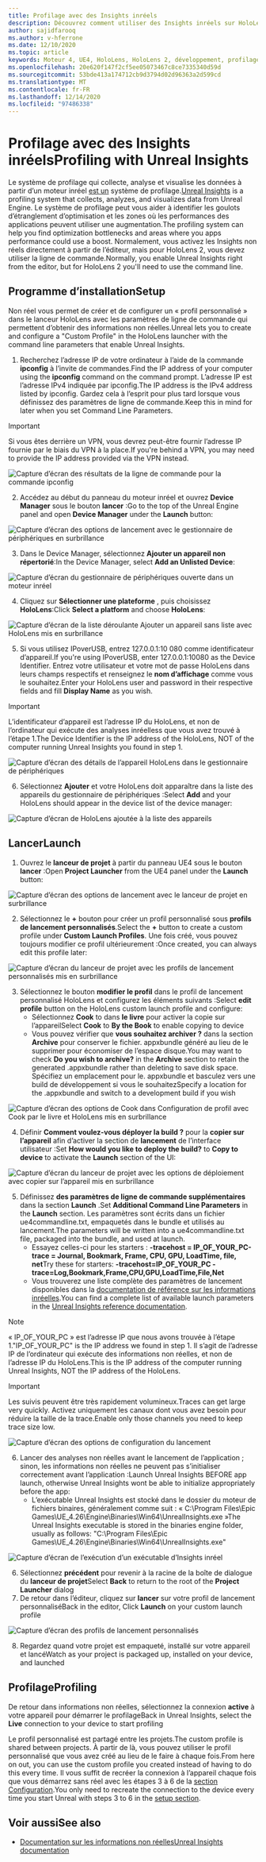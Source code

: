 ```yaml
---
title: Profilage avec des Insights inréels
description: Découvrez comment utiliser des Insights inréels sur HoloLens 2.
author: sajidfarooq
ms.author: v-hferrone
ms.date: 12/10/2020
ms.topic: article
keywords: Moteur 4, UE4, HoloLens, HoloLens 2, développement, profilage non réel, documentation, guides, fonctionnalités, hologrammes, développement de jeux, casque de réalité mixte, casque de réalité mixte, casque de réalité virtuelle
ms.openlocfilehash: 20e620f147f2cf5ee05073467c8ce7335340d59d
ms.sourcegitcommit: 53bde413a174712cb9d3794d02d96363a2d599cd
ms.translationtype: MT
ms.contentlocale: fr-FR
ms.lasthandoff: 12/14/2020
ms.locfileid: "97486338"
---
```

# <a name="profiling-with-unreal-insights"></a><span data-ttu-id="d748d-104">Profilage avec des Insights inréels</span><span class="sxs-lookup"><span data-stu-id="d748d-104">Profiling with Unreal Insights</span></span> 

<span data-ttu-id="d748d-105">Le système de profilage qui collecte, analyse et visualise les données à partir d’un moteur inréel [est un](https://docs.unrealengine.com/TestingAndOptimization/PerformanceAndProfiling/UnrealInsights/Overview/index.html) système de profilage.</span><span class="sxs-lookup"><span data-stu-id="d748d-105">[Unreal Insights](https://docs.unrealengine.com/TestingAndOptimization/PerformanceAndProfiling/UnrealInsights/Overview/index.html) is a profiling system that collects, analyzes, and visualizes data from Unreal Engine.</span></span> <span data-ttu-id="d748d-106">Le système de profilage peut vous aider à identifier les goulots d’étranglement d’optimisation et les zones où les performances des applications peuvent utiliser une augmentation.</span><span class="sxs-lookup"><span data-stu-id="d748d-106">The profiling system can help you find optimization bottlenecks and areas where you apps performance could use a boost.</span></span> <span data-ttu-id="d748d-107">Normalement, vous activez les Insights non réels directement à partir de l’éditeur, mais pour HoloLens 2, vous devez utiliser la ligne de commande.</span><span class="sxs-lookup"><span data-stu-id="d748d-107">Normally, you enable Unreal Insights right from the editor, but for HoloLens 2 you'll need to use the command line.</span></span>  

## <a name="setup"></a><span data-ttu-id="d748d-108">Programme d’installation</span><span class="sxs-lookup"><span data-stu-id="d748d-108">Setup</span></span>

<span data-ttu-id="d748d-109">Non réel vous permet de créer et de configurer un « profil personnalisé » dans le lanceur HoloLens avec les paramètres de ligne de commande qui permettent d’obtenir des informations non réelles.</span><span class="sxs-lookup"><span data-stu-id="d748d-109">Unreal lets you to create and configure a "Custom Profile" in the HoloLens launcher with the command line parameters that enable Unreal Insights.</span></span>

1.  <span data-ttu-id="d748d-110">Recherchez l’adresse IP de votre ordinateur à l’aide de la commande **ipconfig** à l’invite de commandes.</span><span class="sxs-lookup"><span data-stu-id="d748d-110">Find the IP address of your computer using the **ipconfig** command on the command prompt.</span></span> <span data-ttu-id="d748d-111">L’adresse IP est l’adresse IPv4 indiquée par ipconfig.</span><span class="sxs-lookup"><span data-stu-id="d748d-111">The IP address is the IPv4 address listed by ipconfig.</span></span> <span data-ttu-id="d748d-112">Gardez cela à l’esprit pour plus tard lorsque vous définissez des paramètres de ligne de commande.</span><span class="sxs-lookup"><span data-stu-id="d748d-112">Keep this in mind for later when you set Command Line Parameters.</span></span>

> [!IMPORTANT]
> <span data-ttu-id="d748d-113">Si vous êtes derrière un VPN, vous devrez peut-être fournir l’adresse IP fournie par le biais du VPN à la place.</span><span class="sxs-lookup"><span data-stu-id="d748d-113">If you're behind a VPN, you may need to provide the IP address provided via the VPN instead.</span></span>

![Capture d’écran des résultats de la ligne de commande pour la commande ipconfig](images/unreal-insights-img-01.png)

2.  <span data-ttu-id="d748d-115">Accédez au début du panneau du moteur inréel et ouvrez **Device Manager** sous le bouton **lancer** :</span><span class="sxs-lookup"><span data-stu-id="d748d-115">Go to the top of the Unreal Engine panel and open **Device Manager** under the **Launch** button:</span></span>

![Capture d’écran des options de lancement avec le gestionnaire de périphériques en surbrillance](images/unreal-insights-img-02.png)

3.  <span data-ttu-id="d748d-117">Dans le Device Manager, sélectionnez **Ajouter un appareil non répertorié**:</span><span class="sxs-lookup"><span data-stu-id="d748d-117">In the Device Manager, select **Add an Unlisted Device**:</span></span>

![Capture d’écran du gestionnaire de périphériques ouverte dans un moteur inréel](images/unreal-insights-img-03.png)

4. <span data-ttu-id="d748d-119">Cliquez sur **Sélectionner une plateforme** , puis choisissez **HoloLens**:</span><span class="sxs-lookup"><span data-stu-id="d748d-119">Click **Select a platform** and choose **HoloLens**:</span></span>

![Capture d’écran de la liste déroulante Ajouter un appareil sans liste avec HoloLens mis en surbrillance](images/unreal-insights-img-04.png)

5.  <span data-ttu-id="d748d-121">Si vous utilisez IPoverUSB, entrez 127.0.0.1:10 080 comme identificateur d’appareil.</span><span class="sxs-lookup"><span data-stu-id="d748d-121">If you're using IPoverUSB, enter 127.0.0.1:10080 as the Device Identifier.</span></span> <span data-ttu-id="d748d-122">Entrez votre utilisateur et votre mot de passe HoloLens dans leurs champs respectifs et renseignez le **nom d’affichage** comme vous le souhaitez.</span><span class="sxs-lookup"><span data-stu-id="d748d-122">Enter your HoloLens user and password in their respective fields and fill **Display Name** as you wish.</span></span>

> [!IMPORTANT]
> <span data-ttu-id="d748d-123">L’identificateur d’appareil est l’adresse IP du HoloLens, et non de l’ordinateur qui exécute des analyses inréelless que vous avez trouvé à l’étape 1.</span><span class="sxs-lookup"><span data-stu-id="d748d-123">The Device Identifier is the IP address of the HoloLens, NOT of the computer running Unreal Insights you found in step 1.</span></span>

![Capture d’écran des détails de l’appareil HoloLens dans le gestionnaire de périphériques](images/unreal-insights-img-05.png)

6.  <span data-ttu-id="d748d-125">Sélectionnez **Ajouter** et votre HoloLens doit apparaître dans la liste des appareils du gestionnaire de périphériques :</span><span class="sxs-lookup"><span data-stu-id="d748d-125">Select **Add** and your HoloLens should appear in the device list of the device manager:</span></span>

![Capture d’écran de HoloLens ajoutée à la liste des appareils](images/unreal-insights-img-06.png)

## <a name="launch"></a><span data-ttu-id="d748d-127">Lancer</span><span class="sxs-lookup"><span data-stu-id="d748d-127">Launch</span></span>

1. <span data-ttu-id="d748d-128">Ouvrez le **lanceur de projet** à partir du panneau UE4 sous le bouton **lancer** :</span><span class="sxs-lookup"><span data-stu-id="d748d-128">Open **Project Launcher** from the UE4 panel under the **Launch** button:</span></span>

![Capture d’écran des options de lancement avec le lanceur de projet en surbrillance](images/unreal-insights-img-07.png)

2. <span data-ttu-id="d748d-130">Sélectionnez le **+** bouton pour créer un profil personnalisé sous **profils de lancement personnalisés**.</span><span class="sxs-lookup"><span data-stu-id="d748d-130">Select the **+** button to create a custom profile under **Custom Launch Profiles**.</span></span> <span data-ttu-id="d748d-131">Une fois créé, vous pouvez toujours modifier ce profil ultérieurement :</span><span class="sxs-lookup"><span data-stu-id="d748d-131">Once created, you can always edit this profile later:</span></span>

![Capture d’écran du lanceur de projet avec les profils de lancement personnalisés mis en surbrillance](images/unreal-insights-img-08.png)

3. <span data-ttu-id="d748d-133">Sélectionnez le bouton **modifier le profil** dans le profil de lancement personnalisé HoloLens et configurez les éléments suivants :</span><span class="sxs-lookup"><span data-stu-id="d748d-133">Select **edit profile** button on the HoloLens custom launch profile and configure:</span></span>
    * <span data-ttu-id="d748d-134">Sélectionnez **Cook** to dans **le livre** pour activer la copie sur l’appareil</span><span class="sxs-lookup"><span data-stu-id="d748d-134">Select **Cook** to **By the Book** to enable copying to device</span></span>
    * <span data-ttu-id="d748d-135">Vous pouvez vérifier que **vous souhaitez archiver ?** dans la section **Archive** pour conserver le fichier. appxbundle généré au lieu de le supprimer pour économiser de l’espace disque.</span><span class="sxs-lookup"><span data-stu-id="d748d-135">You may want to check **Do you wish to archive?** in the **Archive** section to retain the generated .appxbundle rather than deleting to save disk space.</span></span> <span data-ttu-id="d748d-136">Spécifiez un emplacement pour le. appxbundle et basculez vers une build de développement si vous le souhaitez</span><span class="sxs-lookup"><span data-stu-id="d748d-136">Specify a location for the .appxbundle and switch to a development build if you wish</span></span>

![Capture d’écran des options de Cook dans Configuration de profil avec Cook par le livre et HoloLens mis en surbrillance](images/unreal-insights-img-09.png)

4. <span data-ttu-id="d748d-138">Définir **Comment voulez-vous déployer la build ?** pour la **copier sur l’appareil** afin d’activer la section de **lancement** de l’interface utilisateur :</span><span class="sxs-lookup"><span data-stu-id="d748d-138">Set **How would you like to deploy the build?** to **Copy to device** to activate the **Launch** section of the UI:</span></span>

![Capture d’écran du lanceur de projet avec les options de déploiement avec copier sur l’appareil mis en surbrillance](images/unreal-insights-img-10.png)

5. <span data-ttu-id="d748d-140">Définissez **des paramètres de ligne de commande supplémentaires** dans la section **Launch** .</span><span class="sxs-lookup"><span data-stu-id="d748d-140">Set **Additional Command Line Parameters** in the **Launch** section.</span></span> <span data-ttu-id="d748d-141">Les paramètres sont écrits dans un fichier ue4commandline.txt, empaquetés dans le bundle et utilisés au lancement.</span><span class="sxs-lookup"><span data-stu-id="d748d-141">The parameters will be written into a ue4commandline.txt file, packaged into the bundle, and used at launch.</span></span> 
    <!-- TODO: Need more detail on what this parameter does and where to find others. -->
    * <span data-ttu-id="d748d-142">Essayez celles-ci pour les starters : **-tracehost = IP_OF_YOUR_PC-trace = Journal, Bookmark, Frame, CPU, GPU, LoadTime, file, net**</span><span class="sxs-lookup"><span data-stu-id="d748d-142">Try these for starters: **-tracehost=IP_OF_YOUR_PC -trace=Log,Bookmark,Frame,CPU,GPU,LoadTime,File,Net**</span></span>
    * <span data-ttu-id="d748d-143">Vous trouverez une liste complète des paramètres de lancement disponibles dans la [documentation de référence sur les informations inréelles](https://docs.unrealengine.com/TestingAndOptimization/PerformanceAndProfiling/UnrealInsights/Reference/index.html).</span><span class="sxs-lookup"><span data-stu-id="d748d-143">You can find a complete list of available launch parameters in the [Unreal Insights reference documentation](https://docs.unrealengine.com/TestingAndOptimization/PerformanceAndProfiling/UnrealInsights/Reference/index.html).</span></span>

> [!NOTE]
> <span data-ttu-id="d748d-144">« IP_OF_YOUR_PC » est l’adresse IP que nous avons trouvée à l’étape 1.</span><span class="sxs-lookup"><span data-stu-id="d748d-144">"IP_OF_YOUR_PC" is the IP address we found in step 1.</span></span> <span data-ttu-id="d748d-145">Il s’agit de l’adresse IP de l’ordinateur qui exécute des informations non réelles, et non de l’adresse IP du HoloLens.</span><span class="sxs-lookup"><span data-stu-id="d748d-145">This is the IP address of the computer running Unreal Insights, NOT the IP address of the HoloLens.</span></span>

> [!IMPORTANT]
> <span data-ttu-id="d748d-146">Les suivis peuvent être très rapidement volumineux.</span><span class="sxs-lookup"><span data-stu-id="d748d-146">Traces can get large very quickly.</span></span> <span data-ttu-id="d748d-147">Activez uniquement les canaux dont vous avez besoin pour réduire la taille de la trace.</span><span class="sxs-lookup"><span data-stu-id="d748d-147">Enable only those channels you need to keep trace size low.</span></span>

![Capture d’écran des options de configuration du lancement](images/unreal-insights-img-11.png)

6. <span data-ttu-id="d748d-149">Lancer des analyses non réelles avant le lancement de l’application ; sinon, les informations non réelles ne peuvent pas s’initialiser correctement avant l’application :</span><span class="sxs-lookup"><span data-stu-id="d748d-149">Launch Unreal Insights BEFORE app launch, otherwise Unreal Insights wont be able to initialize appropriately before the app:</span></span>
    * <span data-ttu-id="d748d-150">L’exécutable Unreal Insights est stocké dans le dossier du moteur de fichiers binaires, généralement comme suit : « C:\Program Files\Epic Games\UE_4.26\Engine\Binaries\Win64\UnrealInsights.exe »</span><span class="sxs-lookup"><span data-stu-id="d748d-150">The Unreal Insights executable is stored in the binaries engine folder, usually as follows: "C:\Program Files\Epic Games\UE_4.26\Engine\Binaries\Win64\UnrealInsights.exe"</span></span>

![Capture d’écran de l’exécution d’un exécutable d’Insights inréel](images/unreal-insights-img-12.png)

6.  <span data-ttu-id="d748d-152">Sélectionnez **précédent** pour revenir à la racine de la boîte de dialogue du **lanceur de projet**</span><span class="sxs-lookup"><span data-stu-id="d748d-152">Select **Back** to return to the root of the **Project Launcher** dialog</span></span>
7.  <span data-ttu-id="d748d-153">De retour dans l’éditeur, cliquez sur **lancer** sur votre profil de lancement personnalisé</span><span class="sxs-lookup"><span data-stu-id="d748d-153">Back in the editor, Click **Launch** on your custom launch profile</span></span>

![Capture d’écran des profils de lancement personnalisés](images/unreal-insights-img-13.png)

8.  <span data-ttu-id="d748d-155">Regardez quand votre projet est empaqueté, installé sur votre appareil et lancé</span><span class="sxs-lookup"><span data-stu-id="d748d-155">Watch as your project is packaged up, installed on your device, and launched</span></span>

## <a name="profiling"></a><span data-ttu-id="d748d-156">Profilage</span><span class="sxs-lookup"><span data-stu-id="d748d-156">Profiling</span></span>

<span data-ttu-id="d748d-157">De retour dans informations non réelles, sélectionnez la connexion **active** à votre appareil pour démarrer le profilage</span><span class="sxs-lookup"><span data-stu-id="d748d-157">Back in Unreal Insights, select the **Live** connection to your device to start profiling</span></span>

<span data-ttu-id="d748d-158">Le profil personnalisé est partagé entre les projets.</span><span class="sxs-lookup"><span data-stu-id="d748d-158">The custom profile is shared between projects.</span></span> <span data-ttu-id="d748d-159">À partir de là, vous pouvez utiliser le profil personnalisé que vous avez créé au lieu de le faire à chaque fois.</span><span class="sxs-lookup"><span data-stu-id="d748d-159">From here on out, you can use the custom profile you created instead of having to do this every time.</span></span> <span data-ttu-id="d748d-160">Il vous suffit de recréer la connexion à l’appareil chaque fois que vous démarrez sans réel avec les étapes 3 à 6 de la [section Configuration](#setup).</span><span class="sxs-lookup"><span data-stu-id="d748d-160">You only need to recreate the connection to the device every time you start Unreal with steps 3 to 6 in the [setup section](#setup).</span></span>

## <a name="see-also"></a><span data-ttu-id="d748d-161">Voir aussi</span><span class="sxs-lookup"><span data-stu-id="d748d-161">See also</span></span>
* [<span data-ttu-id="d748d-162">Documentation sur les informations non réelles</span><span class="sxs-lookup"><span data-stu-id="d748d-162">Unreal Insights documentation</span></span>](https://docs.unrealengine.com/TestingAndOptimization/PerformanceAndProfiling/UnrealInsights/index.html)

